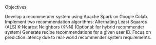 Objectives:

Develop a recommender system using Apache Spark on Google Colab.
Implement two recommendation algorithms:
Alternating Least Squares (ALS)
K-Nearest Neighbors (KNN) (Optional: for hybrid recommender system)
Generate recipe recommendations for a given user ID.
Focus on prediction latency due to real-world recommender system requirements.
